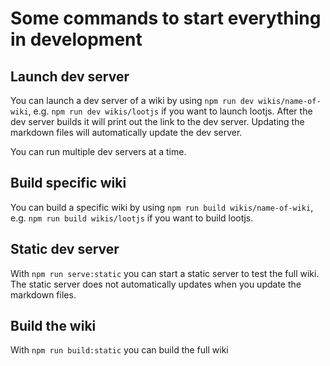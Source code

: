 # Some commands to start everything in development

## Launch dev server

You can launch a dev server of a wiki by using `npm run dev wikis/name-of-wiki`, e.g. `npm run dev wikis/lootjs` if you want to launch lootjs.
After the dev server builds it will print out the link to the dev server.
Updating the markdown files will automatically update the dev server.

You can run multiple dev servers at a time.

## Build specific wiki

You can build a specific wiki by using `npm run build wikis/name-of-wiki`, e.g. `npm run build wikis/lootjs` if you want to build lootjs.

## Static dev server

With `npm run serve:static` you can start a static server to test the full wiki. The static server does not automatically updates when you update the markdown files.

## Build the wiki

With `npm run build:static` you can build the full wiki
